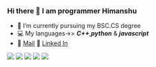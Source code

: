 ### Hi there 👋 I am programmer Himanshu

- 📘 I’m currently pursuing my BSC.CS degree
- 💻 My languages->> ***C++***,***python*** & ***javascript***
- 💎 [Mail](himanshuchauhan091@gmail.com) 🔗 [Linked In](https://www.linkedin.com/in/imcoderhimanshu/)

![](https://github-profile-summary-cards.vercel.app/api/cards/profile-details?username=cnshu&theme=dracula)
![](https://github-profile-summary-cards.vercel.app/api/cards/stats?username=cnshu&theme=github_dark)
![](https://github-profile-summary-cards.vercel.app/api/cards/productive-time?username=cnshu&theme=github_dark)
![](https://github-profile-summary-cards.vercel.app/api/cards/most-commit-language?username=cnshu&theme=monokai)
![](https://github-profile-summary-cards.vercel.app/api/cards/repos-per-language?username=cnshu&theme=dracula)
